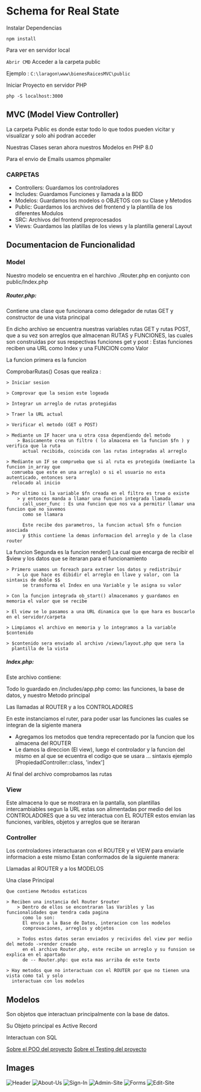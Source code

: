 # Schema for Real State

Instalar Dependencias

``` npm install ```

Para ver en servidor local

``` Abrir CMD ```
Acceder a la carpeta public

Ejemplo : 
```C:\laragon\www\bienesRaicesMVC\public ```

Iniciar Proyecto en servidor PHP 

``` php -S localhost:3000 ```

## MVC (Model View Controller)

La carpeta Public es donde estar todo lo que todos pueden vicitar y visualizar
y solo ahi podran acceder

Nuestras Clases seran ahora nuestros Modelos en PHP 8.0

Para el envio de Emails usamos phpmailer

### CARPETAS 

* Controllers: Guardamos los controladores
* Includes: Guardamos Funciones y llamada a la BDD
* Modelos: Guardamos los modelos o OBJETOS con su Clase y Metodos
* Public: Guardamos los archivos del frontend y la plantilla de los diferentes Modulos
* SRC: Archivos del frontend preprocesados
* Views: Guardamos las platillas de los views y la plantilla general Layout

## Documentacion de Funcionalidad

### Model

Nuestro modelo se encuentra en el harchivo ./Router.php en conjunto con public/Index.php

##### Router.php: 

Contiene una clase que funcionara como delegador de rutas GET y constructor de una
vista principal

En dicho archivo se encuentra nuestras variables rutas GET y rutas POST, que a su vez son 
arreglos que almacenan RUTAS y FUNCIONES, las cuales son construidas por sus respectivas 
funciones get y post : Estas funciones reciben una URL como Index y una FUNCION como Valor

La funcion primera es la funcion 

ComprobarRutas() 
    Cosas que realiza :

    > Iniciar sesion

    > Comprovar que la sesion este logeada

    > Integrar un arreglo de rutas protegidas

    > Traer la URL actual 

    > Verificar el metodo (GET o POST)

    > Mediante un IF hacer una u otra cosa dependiendo del metodo
        > Basicamente crea un filtro ( lo almacena en la funcion $fn ) y verifica que la ruta 
          actual recibida, coincida con las rutas integradas al arreglo 

    > Mediante un IF se comprueba que si al ruta es protegida (mediante la funcion in_array que 
      comrueba que este en una arreglo) o si el usuario no esta autenticado, entonces sera 
      relocado al inicio

    > Por ultimo si la variable $fn creada en el filtro es true o existe
        > y entonces manda a llamar una funcion integrada llamada 
          call_user_func : Es una funcion que nos va a permitir llamar una funcion que no savemos 
          como se llamara

          Este recibe dos parametros, la funcion actual $fn o funcion asociada
          y $this contiene la demas informacion del arreglo y de la clase router

La funcion Segunda es la funcion render()
    La cual que encarga de recibir el $view y los datos que se iteraran para el funcionamiento

    > Primero usamos un foreach para extraer los datos y redistribuir
        > Lo que hace es dibidir el arreglo en llave y valor, con la sintaxis de doble $$ 
          se transforma el Index en una Variable y le asigna su valor
    
    > Con la funcion integrada ob_start() almacenamos y guardamos en memoria el valor que se recibe

    > El view se lo pasamos a una URL dinamica que lo que hara es buscarlo en el servidor/carpeta

    > Limpiamos el archivo en memoria y lo integramos a la variable $contenido

    > $contenido sera enviado al archivo /views/layout.php que sera la
      plantilla de la vista


##### Index.php:

Este archivo contiene: 

Todo lo guardado en /includes/app.php como: las funciones, la base de datos, y nuestro Metodo principal

Las llamadas al ROUTER y a los CONTROLADORES

En este instanciamos el ruter, para poder usar las funciones las cuales se integran de la sigiente manera
+ Agregamos los metodos que tendra reprecentado por la funcion que los almacena del ROUTER
+ Le damos la direccion (El view), luego el controlador y la funcion del mismo en al que se ecuentra
  el codigo que se usara ... sintaxis ejemplo [PropiedadController::class, 'index']

Al final del archivo comprobamos las rutas


### View

Este almacena lo que se mostrara en la pantalla, son plantillas intercambiables segun la URL
estas son alimentadas por medio del los CONTROLADORES que a su vez interactua con EL ROUTER
estos envian las funciones, varibles, objetos y arreglos que se iteraran

### Controller

Los controladores interactuaran con el ROUTER y el VIEW para enviarle informacion a este mismo
Estan conformados de la siguiente manera:

Llamadas al ROUTER y a los MODELOS

Una clase Principal 

    Que contiene Metodos estaticos 

    > Reciben una instancia del Router $router
        > Dentro de ellos se encontraran las Varibles y las funcionalidades que tendra cada pagina
          como lo son:
          El envio a la Base de Datos, interacion con los modelos
          comprovaciones, arreglos y objetos
        
        > Todos estos datos seran enviados y recividos del view por medio del metodo ->render creado
          en el archivo Router.php, este recibe un arreglo y su funsion se explica en el apartado
          de -- Router.php: que esta mas arriba de este texto

    > Hay metodos que no interactuan con el ROUTER por que no tienen una vista como tal y solo
      interactuan con los modelos

## Modelos

Son objetos que interactuan principalmente con la base de datos.

Su Objeto principal es Active Record

Interactuan con SQL 

[Sobre el POO del proyecto](./models/POONotes.md)
[Sobre el Testing del proyecto](./cypress/TestingNotes.md)

## Images

![Header](./img-readme/Header.png)
![About-Us](./img-readme/About-Us.png)
![Sign-In](./img-readme/Sign-In.png)
![Admin-Site](./img-readme/Admin-Site.png)
![Forms](./img-readme/Forms.png)
![Edit-Site](./img-readme/Edit-Site.png)